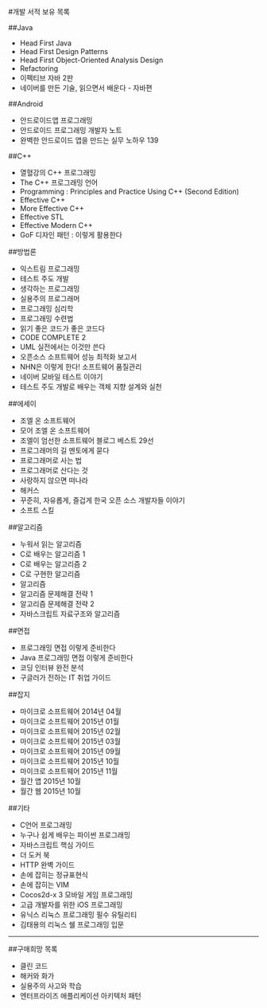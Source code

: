 #개발 서적 보유 목록

##Java
- Head First Java
- Head First Design Patterns
- Head First Object-Oriented Analysis Design
- Refactoring
- 이펙티브 자바 2판
- 네이버를 만든 기술, 읽으면서 배운다 - 자바편

##Android
- 안드로이드앱 프로그래밍
- 안드로이드 프로그래밍 개발자 노트
- 완벽한 안드로이드 앱을 만드는 실무 노하우 139

##C++
- 열혈강의 C++ 프로그래밍
- The C++ 프로그래밍 언어
- Programming : Principles and Practice Using C++ (Second Edition)
- Effective C++
- More Effective C++
- Effective STL
- Effective Modern C++
- GoF 디자인 패턴 : 이렇게 활용한다

##방법론
- 익스트림 프로그래밍
- 테스트 주도 개발
- 생각하는 프로그래밍
- 실용주의 프로그래머
- 프로그래밍 심리학
- 프로그래밍 수련법
- 읽기 좋은 코드가 좋은 코드다
- CODE COMPLETE 2
- UML 실전에서는 이것만 쓴다
- 오픈소스 소프트웨어 성능 최적화 보고서
- NHN은 이렇게 한다! 소프트웨어 품질관리
- 네이버 모바일 테스트 이야기
- 테스트 주도 개발로 배우는 객체 지향 설계와 실천

##에세이
- 조엘 온 소프트웨어
- 모어 조엘 온 소프트웨어
- 조엘이 엄선한 소프트웨어 블로그 베스트 29선
- 프로그래머의 길 멘토에게 묻다
- 프로그래머로 사는 법
- 프로그래머로 산다는 것
- 사랑하지 않으면 떠나라
- 해커스
- 꾸준히, 자유롭게, 즐겁게 한국 오픈 소스 개발자들 이야기
- 소프트 스킬

##알고리즘
- 누워서 읽는 알고리즘
- C로 배우는 알고리즘 1
- C로 배우는 알고리즘 2
- C로 구현한 알고리즘
- 알고리즘
- 알고리즘 문제해결 전략 1
- 알고리즘 문제해결 전략 2
- 자바스크립트 자료구조와 알고리즘

##면접
- 프로그래밍 면접 이렇게 준비한다
- Java 프로그래밍 면접 이렇게 준비한다
- 코딩 인터뷰 완전 분석
- 구글러가 전하는 IT 취업 가이드

##잡지
- 마이크로 소프트웨어 2014년 04월
- 마이크로 소프트웨어 2015년 01월
- 마이크로 소프트웨어 2015년 02월
- 마이크로 소프트웨어 2015년 03월
- 마이크로 소프트웨어 2015년 09월
- 마이크로 소프트웨어 2015년 10월
- 마이크로 소프트웨어 2015년 11월
- 월간 앱 2015년 10월
- 월간 웹 2015년 10월

##기타
- C언어 프로그래밍
- 누구나 쉽게 배우는 파이썬 프로그래밍
- 자바스크립트 핵심 가이드
- 더 도커 북
- HTTP 완벽 가이드
- 손에 잡히는 정규표현식
- 손에 잡히는 VIM
- Cocos2d-x 3 모바일 게임 프로그래밍
- 고급 개발자를 위한 iOS 프로그래밍
- 유닉스 리눅스 프로그래밍 필수 유틸리티
- 김태용의 리눅스 쉘 프로그래밍 입문

---

##구매희망 목록
- 클린 코드
- 해커와 화가
- 실용주의 사고와 학습
- 엔터프라이즈 애플리케이션 아키텍처 패턴
